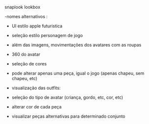 snaplook
lookbox

-nomes alternativos : 
 


- UI estilo apple futuristica
- seleção estilo personagem de jogo 
- além das imagens, movimentações dos avatares com as roupas
- 360 do avatar
- seleção de cores
- pode alterar apenas uma peça, igual o jogo (apenas chapeu, sem chapeu, etc)


- visualização das outfits:
 - seleção do tipo de avatar (criança, gordo, etc, cor, etc)
 - alterar cor de cada peça
 - visualizar peças alternativas para determinado conjunto